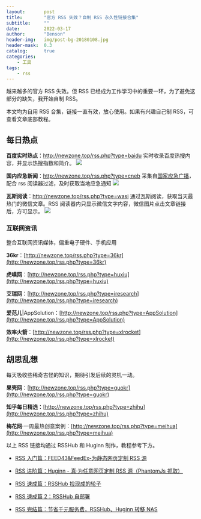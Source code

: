 ```yaml
---
layout:       post
title:        "官方 RSS 失效？自制 RSS 永久性链接合集"
subtitle:     ""
date:         2022-03-17
author:       "Benson"
header-img:   img/post-bg-20180108.jpg
header-mask:  0.3
catalog:      true
categories:
    - 工具
tags:
    - rss
---
```

越来越多的官方 RSS 失效。但 RSS 已经成为工作学习中的重要一环，为了避免这部分的缺失，我开始自制 RSS。

本文均为自用 RSS 合集，链接一直有效，放心使用。如果有兴趣自己制 RSS，可查看文章底部教程。

## 每日热点

**百度实时热点**：http://newzone.top/rss.php?type=baidu
实时收录百度热搜内容，并显示热搜指数和简介。
![](http://tc.seoipo.com/2022-05-05-17-21-49.png)

**国内应急新闻**：http://newzone.top/rss.php?type=cneb
采集自[国家应急广播](http://www.cneb.gov.cn/guoneinews/)，配合 rss 阅读器过滤，及时获取当地应急通知
![](http://tc.seoipo.com/2022-05-05-17-22-08.png)

**瓦斯阅读**：http://newzone.top/rss.php?type=wasi
通过瓦斯阅读，获取当天最热门的微信文章。RSS 阅读器内只显示微信文字内容，微信图片点击文章链接后，方可显示。
![](http://tc.seoipo.com/2022-05-05-17-22-32.png)

### 互联网资讯

整合互联网资讯媒体，偏重电子硬件、手机应用

**36kr**：[http://newzone.top/rss.php?type=36kr](http://newzone.top/rss.php?type=36kr)

**虎嗅网**：[http://newzone.top/rss.php?type=huxiu](http://newzone.top/rss.php?type=huxiu)

**艾瑞网**：[http://newzone.top/rss.php?type=iresearch](http://newzone.top/rss.php?type=iresearch)

**爱范儿**|AppSolution：[http://newzone.top/rss.php?type=AppSolution](http://newzone.top/rss.php?type=AppSolution)

**效率火箭**：[http://newzone.top/rss.php?type=xlrocket](http://newzone.top/rss.php?type=xlrocket)

## 胡思乱想

每天吸收些稀奇古怪的知识，期待引发后续的灵机一动。

**果壳网**：[http://newzone.top/rss.php?type=guokr](http://newzone.top/rss.php?type=guokr)

**知乎每日精选**：[http://newzone.top/rss.php?type=zhihu](http://newzone.top/rss.php?type=zhihu)

**梅花网**·一周最热创意案例：[http://newzone.top/rss.php?type=meihua](http://newzone.top/rss.php?type=meihua)

以上 RSS 链接均通过 RSSHub 和 Huginn 制作，教程参考下方。

* [RSS 入门篇：FEED43&FeedEx-为静态网页定制 RSS 源](https://zhuanlan.zhihu.com/p/26511654)

* [RSS 进阶篇：Huginn - 真·为任意网页定制 RSS 源（PhantomJs 抓取）](https://zhuanlan.zhihu.com/p/46216545)

* [RSS 速成篇：RSSHub 捡现成的轮子](https://zhuanlan.zhihu.com/p/61562265)

* [RSS 速成篇 2：RSSHub 自部署](https://zhuanlan.zhihu.com/p/116575492)

* [RSS 完结篇：节省千元服务费，RSSHub、Huginn 转移 NAS](https://zhuanlan.zhihu.com/p/424990864)
